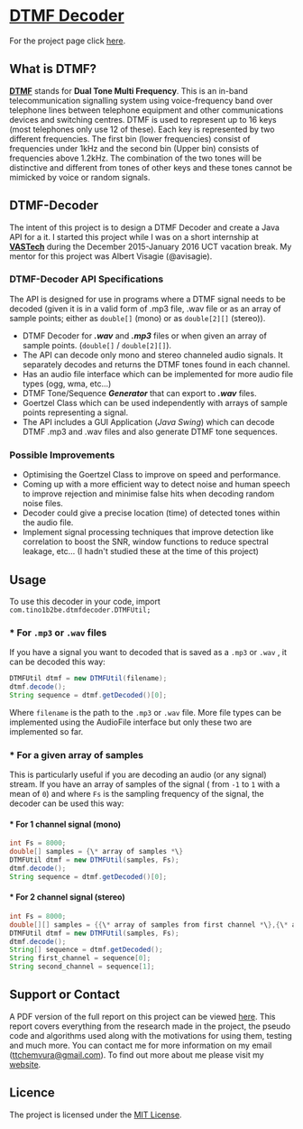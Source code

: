 # [DTMF Decoder](http://tino1b2be.github.io/DTMF-Decoder/)
For the project page click [here](http://tino1b2be.github.io/DTMF-Decoder/).

## What is DTMF?
**[DTMF](https://en.wikipedia.org/wiki/Dual-tone_multi-frequency_signaling)** stands for **Dual Tone Multi Frequency**. This is an in-band telecommunication signalling system using voice-frequency band over telephone lines between telephone equipment and other communications devices and switching centres. DTMF is used to represent up to 16 keys (most telephones only use 12 of these). Each key is represented by two different frequencies. The first bin (lower frequencies) consist of frequencies under 1kHz and the second bin (Upper bin) consists of frequencies above 1.2kHz. The combination of the two tones will be distinctive and different from tones of other keys and these tones cannot be mimicked by voice or random signals.

## DTMF-Decoder
The intent of this project is to design a DTMF Decoder and create a Java API for a it. I started this project while I was on a short internship at **[VASTech](http://www.vastech.co.za/)** during the December 2015-January 2016 UCT vacation break. My mentor for this project was Albert Visagie (@avisagie).

### DTMF-Decoder API Specifications
The API is designed for use in programs where a DTMF signal needs to be decoded (given it is in a valid form of .mp3 file, .wav file or as an array of sample points; either as `double[]` (mono) or as `double[2][]` (stereo)).

* DTMF Decoder for **_.wav_** and **_.mp3_** files or when given an array of sample points. (`double[]` / `double[2][]`).
* The API can decode only mono and stereo channeled audio signals. It separately decodes and returns the DTMF tones found in each channel.
* Has an audio file interface which can be implemented for more audio file types (ogg, wma, etc...)
* DTMF Tone/Sequence **_Generator_** that can export to **_.wav_** files.
* Goertzel Class which can be used independently with arrays of sample points representing a signal.
* The API includes a GUI Application (_Java Swing_) which can decode DTMF .mp3 and .wav files and also generate DTMF tone sequences.

### Possible Improvements
* Optimising the Goertzel Class to improve on speed and performance.
* Coming up with a more efficient way to detect noise and human speech to improve rejection and minimise false hits when decoding random noise files.
* Decoder could give a precise location (time) of detected tones within the audio file.
* Implement signal processing techniques that improve detection like correlation to boost the SNR, window functions to reduce spectral leakage, etc... (I hadn't studied these at the time of this project)

## Usage
To use this decoder in your code, import `com.tino1b2be.dtmfdecoder.DTMFUtil;`

### * For `.mp3` or `.wav` files

If you have a signal you want to decoded that is saved as a `.mp3` or `.wav` , it can be decoded this way:

```java
DTMFUtil dtmf = new DTMFUtil(filename);
dtmf.decode();
String sequence = dtmf.getDecoded()[0];
```

Where `filename` is the path to the `.mp3` or `.wav` file. More file types can be implemented using the AudioFile interface but only these two are implemented so far.

### * For a given array of samples

This is particularly useful if you are decoding an audio (or any signal) stream. If you have an array of samples of the signal ( from `-1` to `1` with a mean of `0`) and where `Fs` is the sampling frequency of the signal, the decoder can be used this way:

#### * For 1 channel signal (mono)
```java
int Fs = 8000;
double[] samples = {\* array of samples *\}
DTMFUtil dtmf = new DTMFUtil(samples, Fs);
dtmf.decode();
String sequence = dtmf.getDecoded()[0];
```

#### * For 2 channel signal (stereo)
```java
int Fs = 8000;
double[][] samples = {{\* array of samples from first channel *\},{\* array of samples from second channel *\}}
DTMFUtil dtmf = new DTMFUtil(samples, Fs);
dtmf.decode();
String[] sequence = dtmf.getDecoded();
String first_channel = sequence[0];
String second_channel = sequence[1];
```

## Support or Contact
A PDF version of the full report on this project can be viewed [here](https://github.com/tino1b2be/DTMF-Decoder/blob/master/Documentation/DTMF%20Decoder%20Report.pdf). This report covers everything from the research made in the project, the pseudo code and algorithms used along with the motivations for using them, testing and much more. You can contact me for more information on my email (ttchemvura@gmail.com). To find out more about me please visit my [website](http://tino1b2be.com).

## Licence
The project is licensed under the [MIT License](https://github.com/tino1b2be/DTMF-Decoder/raw/master/LICENSE).
